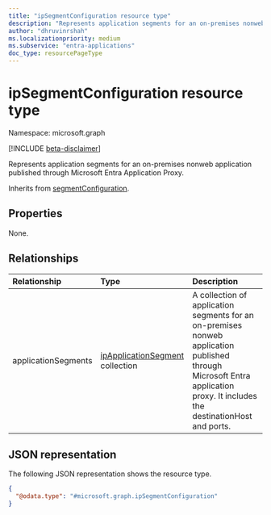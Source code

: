 ```yaml
---
title: "ipSegmentConfiguration resource type"
description: "Represents application segments for an on-premises nonweb application published through Microsoft Entra application proxy."
author: "dhruvinrshah"
ms.localizationpriority: medium
ms.subservice: "entra-applications"
doc_type: resourcePageType
---
```


# ipSegmentConfiguration resource type

Namespace: microsoft.graph

[!INCLUDE [beta-disclaimer](../../includes/beta-disclaimer.md)]

Represents application segments for an on-premises nonweb application published through Microsoft Entra Application Proxy.


Inherits from [segmentConfiguration](../resources/segmentconfiguration.md).

## Properties
None.

## Relationships
|Relationship|Type|Description|
|:---|:---|:---|
|applicationSegments|[ipApplicationSegment](../resources/ipapplicationsegment.md) collection|A collection of application segments for an on-premises nonweb application published through Microsoft Entra application proxy. It includes the destinationHost and ports.|

## JSON representation
The following JSON representation shows the resource type.
<!-- {
  "blockType": "resource",
  "@odata.type": "microsoft.graph.ipSegmentConfiguration",
  "baseType": "microsoft.graph.segmentConfiguration"
}
-->
``` json
{
  "@odata.type": "#microsoft.graph.ipSegmentConfiguration"
}
```

